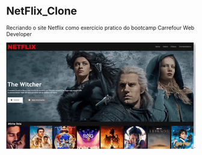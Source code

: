 # NetFlix_Clone
Recriando o site Netflix como exercício pratico do bootcamp Carrefour Web Developer

![Exercício reacriando netflix](./img/netflix-giff.gif)